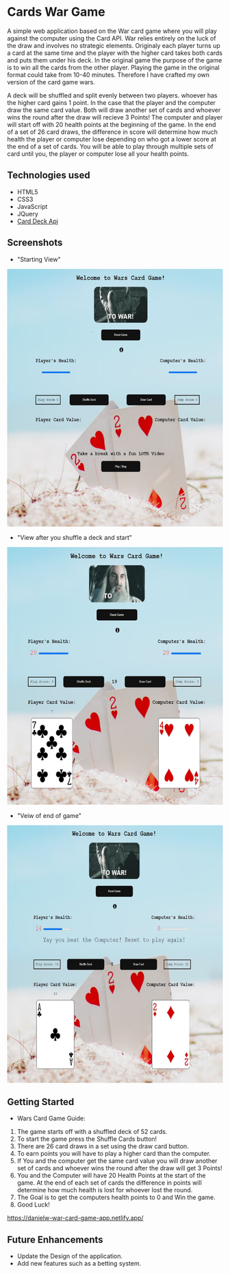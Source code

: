 # Cards War Game

A simple web application based on the War card game where you will play against the computer using the Card API. War relies entirely on the luck of the draw and involves no strategic elements. Originaly each player turns up a card at the same time and the player with the higher card takes both cards and puts them under his deck. In the original game the purpose of the game is to win all the cards from the other player. Playing the game in the original format could take from 10-40 minutes. Therefore I have crafted my own version of the card game wars.

A deck will be shuffled and split evenly between two players. whoever has the higher card gains 1 point. In the case that the player and the computer draw the same card value. Both will draw another set of cards and whoever wins the round after the draw will recieve 3 Points! The computer and player will start off with 20 health points at the beginning of the game. In the end of a set of 26 card draws, the difference in score will determine how much health the player or computer lose depending on who got a lower score at the end of a set of cards. You will be able to play through multiple sets of card until you, the player or computer lose all your health points.

## Technologies used
- HTML5
- CSS3
- JavaScript
- JQuery
- <a href="https://deckofcardsapi.com/">Card Deck Api</a> 

## Screenshots
- "Starting View"
<img src="./images/screenshot1WarGame.jpg" width="650" height="600">

- "View after you shuffle a deck and start"
<img src="/images/screenshot2WarGame.jpg" width="650" height="600">

- "Veiw of end of game"
<img src="/images/screenshot3WarGame.jpg" width="650" height="600">



## Getting Started
 - Wars Card Game Guide:            
1. The game starts off with a shuffled deck of 52 cards.
2. To start the game press the Shuffle Cards button!
3. There are 26 card draws in a set using the draw card button.
4. To earn points you will have to play a higher card than the computer.
5. If You and the computer get the same card value you will draw another set of cards and whoever wins the round after the draw will get 3 Points!
6. You and the Computer will have 20 Health Points at the start of the game. At the end of each set of cards the difference in points will determine how much health is lost for whoever lost the round.
7. The Goal is to get the computers health points to 0 and Win the game.
8. Good Luck!
            
  https://danielw-war-card-game-app.netlify.app/

## Future Enhancements
- Update the Design of the application.
- Add new features such as a betting system.
